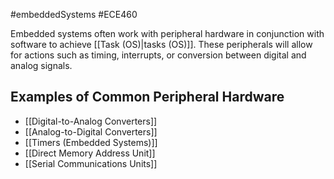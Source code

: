 #embeddedSystems #ECE460 

Embedded systems often work with peripheral hardware in conjunction with software to achieve [[Task (OS)|tasks (OS)]]. These peripherals will allow for actions such as timing, interrupts, or conversion between digital and analog signals.

## Examples of Common Peripheral Hardware
- [[Digital-to-Analog Converters]]
- [[Analog-to-Digital Converters]]
- [[Timers (Embedded Systems)]]
- [[Direct Memory Address Unit]]
- [[Serial Communications Units]]